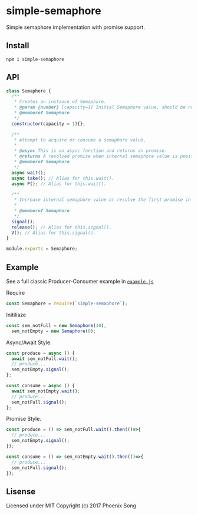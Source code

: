 # simple-semaphore
Simple semaphore implementation with promise support.

## Install
```
npm i simple-semaphore
```

## API
```javascript
class Semaphore {
  /**
   * Creates an instance of Semaphore.
   * @param {number} [capacity=1] Initial Semaphore value, should be non-negative.
   * @memberof Semaphore
   */
  constructor(capacity = 1){};

  /**
   * Attempt to acquire or consume a semaphore value,
   *
   * @async This is an async function and returns an promise.
   * @returns A resolved promise when internal semaphore value is positive or a promise put on the waiting queue that resolves when signal() gets called.
   * @memberof Semaphore
   */
  async wait();
  async take(); // Alias for this.wait().
  async P(); // Alias for this.wait().

  /**
   * Increase internal semaphore value or resolve the first promise in the waiting queue.
   *
   * @memberof Semaphore
   */
  signal();
  release(); // Alias for this.signal().
  V(); // Alias for this.signal().
}

module.exports = Semaphore;
```

## Example
See a full classic Producer-Consumer example in [`example.js`](/master/example.js)

Require
```javascript
const Semaphore = require(`simple-semaphore`);
```
Initiliaze
```javascript
const sem_notFull = new Semaphore(10),
  sem_notEmpty = new Semaphore(0);
```
Async/Await Style.
```javascript
const produce = async () {
  await sem_notFull.wait();
  // produce...
  sem_notEmpty.signal();
};

const consume = async () {
  await sem_notEmpty.wait();
  // produce...
  sem_notFull.signal();
};
```
Promise Style.
```javascript
const produce = () => sem_notFull.wait().then(()=>{
  // produce...
  sem_notEmpty.signal();
});

const consume = () => sem_notEmpty.wait().then(()=>{
  // produce...
  sem_notFull.signal();
});
```

## Lisense
Licensed under MIT
Copyright (c) 2017 Phoenix Song
